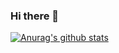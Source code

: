 ### Hi there 👋

[![Anurag's github stats](https://github-readme-stats.vercel.app/api?username=MaathavanJkr)](https://github.com/anuraghazra/github-readme-stats)
